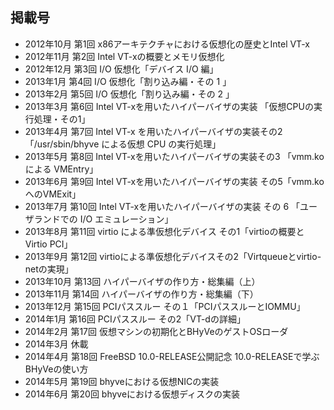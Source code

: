
## 掲載号

* 2012年10月 第1回  x86アーキテクチャにおける仮想化の歴史とIntel VT-x* 2012年11月 第2回  Intel VT-xの概要とメモリ仮想化* 2012年12月 第3回  I/O 仮想化「デバイス I/O 編」* 2013年1月  第4回  I/O 仮想化「割り込み編・その 1 」* 2013年2月  第5回  I/O 仮想化「割り込み編・その 2 」* 2013年3月  第6回  Intel VT-xを用いたハイパーバイザの実装 「仮想CPUの実行処理・その1」* 2013年4月  第7回  Intel VT-x を用いたハイパーバイザの実装その2「/usr/sbin/bhyve による仮想 CPU の実行処理」* 2013年5月  第8回  Intel VT-xを用いたハイパーバイザの実装その3 「vmm.ko による VMEntry」* 2013年6月  第9回  Intel VT-xを用いたハイパーバイザの実装 その5「vmm.koへのVMExit」* 2013年7月  第10回 Intel VT-xを用いたハイパーバイザの実装 その 6 「ユーザランドでの I/O エミュレーション」* 2013年8月  第11回 virtio による準仮想化デバイス その1「virtioの概要とVirtio PCI」* 2013年9月  第12回 virtioによる準仮想化デバイスその2「Virtqueueとvirtio-netの実現」* 2013年10月 第13回 ハイパーバイザの作り方・総集編（上）* 2013年11月 第14回 ハイパーバイザの作り方・総集編（下）* 2013年12月 第15回 PCIパススルー その１「PCIパススルーとIOMMU」* 2014年1月  第16回 PCIパススルー その2「VT-dの詳細」* 2014年2月  第17回 仮想マシンの初期化とBHyVeのゲストOSローダ* 2014年3月  休載* 2014年4月  第18回 FreeBSD 10.0-RELEASE公開記念 10.0-RELEASEで学ぶBHyVeの使い方* 2014年5月  第19回 bhyveにおける仮想NICの実装* 2014年6月  第20回 bhyveにおける仮想ディスクの実装
